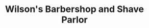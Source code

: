 ---
title: "Wilson's Barbershop and Shave Parlor"
url: /la-porte/wilsons-barbershop-and-shave-parlor/
shop: hairdresser
---